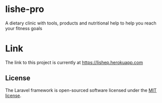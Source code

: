 # lishe-pro

A dietary clinic with tools, products and nutritional help to help you reach your fitness goals

# Link

The link to this project is currently at https://lishep.herokuapp.com

## License

The Laravel framework is open-sourced software licensed under the [MIT license](https://opensource.org/licenses/MIT).

